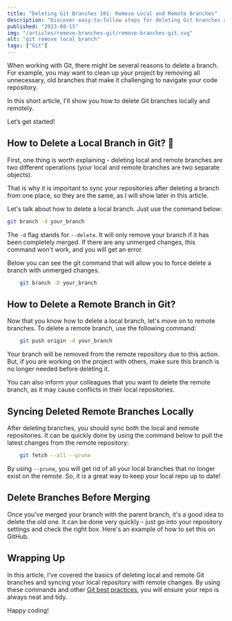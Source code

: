 ```yaml
---
title: "Deleting Git Branches 101: Remove Local and Remote Branches"
description: "Discover easy-to-follow steps for deleting Git branches and maintaining an organized repository."
published: "2023-08-15"
img: "/articles/remove-branches-git/remove-branches-git.svg"
alt: "git remove local branch"
tags: ["Git"]
---
```


When working with Git, there might be several reasons to delete a branch. For example, you may want to clean up your project by removing all unnecessary, old branches that make it challenging to navigate your code repository.

In this short article, I'll show you how to delete Git branches locally and remotely.

Let’s get started!

## How to Delete a Local Branch in Git? 🤔

First, one thing is worth explaining - deleting local and remote branches are two different operations (your local and remote branches are two separate objects).

That is why it is important to sync your repositories after deleting a branch from one place, so they are the same, as I will show later in this article.

Let's talk about how to delete a local branch. Just use the command below:

```bash
git branch -d your_branch
```

The `-d` flag stands for `--delete`. It will only remove your branch if it has been completely merged. If there are any unmerged changes, this command won't work, and you will get an error.

Below you can see the git command that will allow you to force delete a branch with unmerged changes.

```bash
    git branch -D your_branch
```

## How to Delete a Remote Branch in Git?

Now that you know how to delete a local branch, let's move on to remote branches.
To delete a remote branch, use the following command:

```bash
    git push origin -d your_branch
```

Your branch will be removed from the remote repository due to this action. But, if you are working on the project with others, make sure this branch is no longer needed before deleting it.

You can also inform your colleagues that you want to delete the remote branch, as it may cause conflicts in their local repositories.

## Syncing Deleted Remote Branches Locally

After deleting branches, you should sync both the local and remote repositories. It can be quickly done by using the command below to pull the latest changes from the remote repository:

```bash
    git fetch --all --prune
```

By using `--prune`, you will get rid of all your local branches that no longer exist on the remote. So, it is a great way to keep your local repo up to date!

## Delete Branches Before Merging

Once you've merged your branch with the parent branch, it's a good idea to delete the old one. It can be done very quickly - just go into your repository settings and check the right box. Here's an example of how to set this on GitHub.

## Wrapping Up

In this article, I've covered the basics of deleting local and remote Git branches and syncing your local repository with remote changes. By using these commands and other [Git best practices](https://gist.github.com/luismts/495d982e8c5b1a0ced4a57cf3d93cf60), you will ensure your repo is always neat and tidy.

Happy coding!
